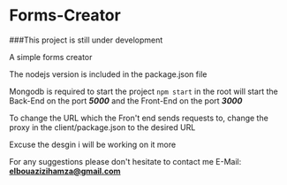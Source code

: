# Forms-Creator
###This project is still under development 


A simple forms creator


The nodejs version is included in the package.json file


Mongodb is required to start the project
```npm start``` in the root will start the Back-End on the port ***5000*** and the Front-End on the port ***3000***

To change the URL which the Fron't end sends requests to, change the proxy in the client/package.json to the desired URL

Excuse the desgin i will be working on it more

For any suggestions please don't hesitate to contact me
E-Mail: **elbouazizihamza@gmail.com**